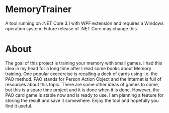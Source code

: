 # MemoryTrainer
A tool running on .NET Core 3.1 with WPF extension and requires a Windows operation system. Future release of .NET Core may change this.

# About

The goal of this project is training your memory with small games. I had this idea in my head for a long time after I read some books about Memory training. One popular execercise is recalling a deck of cards using i.e. the PAO method. PAO stands for Person Action Object and the internet is full of resources about this topic. There are some other ideas of games to come, but this is a spare time project and it is done when it is done.
However, the PAO card game is stable now and is ready to use. I am planning a feature for storing the result and save it somewhere. 
Enjoy the tool and hopefully you find it useful.

